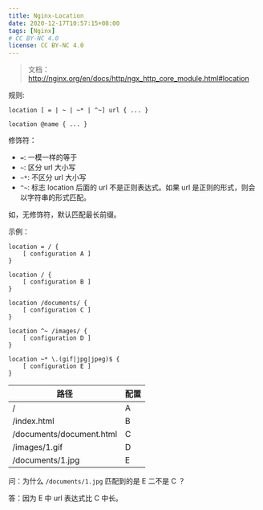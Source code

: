 ```yaml
---
title: Nginx-Location
date: 2020-12-17T10:57:15+08:00
tags: [Nginx]
# CC BY-NC 4.0
license: CC BY-NC 4.0
---
```


> 文档：http://nginx.org/en/docs/http/ngx_http_core_module.html#location

规则:

```nginx
location [ = | ~ | ~* | ^~] url { ... }

location @name { ... }
```

修饰符：

- `=`: 一模一样的等于
- `~`: 区分 url 大小写
- `~*`: 不区分 url 大小写
- `^~`: 标志 location 后面的 url 不是正则表达式。如果 url 是正则的形式，则会以字符串的形式匹配。

如，无修饰符，默认匹配最长前缀。

<!-- more -->

示例：

```nginx
location = / {
    [ configuration A ]
}

location / {
    [ configuration B ]
}

location /documents/ {
    [ configuration C ]
}

location ^~ /images/ {
    [ configuration D ]
}

location ~* \.(gif|jpg|jpeg)$ {
    [ configuration E ]
}
```

| 路径                     | 配置 |
| ------------------------ | ---- |
| /                        | A    |
| /index.html              | B    |
| /documents/document.html | C    |
| /images/1.gif            | D    |
| /documents/1.jpg         | E    |

问：为什么 `/documents/1.jpg` 匹配到的是 E 二不是 C ？

答：因为 E 中 url 表达式比 C 中长。

